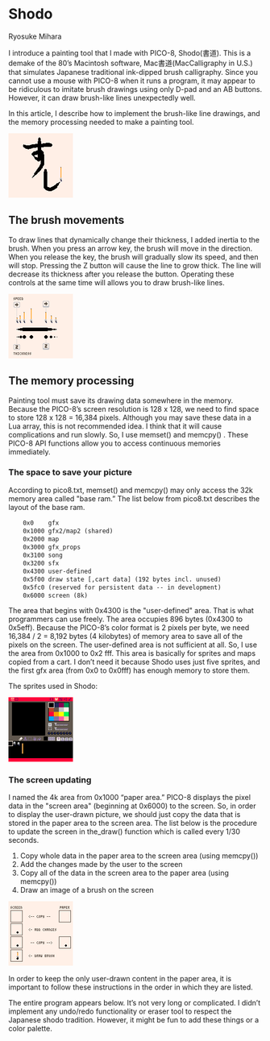 # Shodo

Ryosuke Mihara

I introduce a painting tool that I made with PICO-8, Shodo(書道). This is a demake of the 80’s Macintosh software, Mac書道(MacCalligraphy in U.S.) that simulates Japanese traditional ink-dipped brush calligraphy. Since you cannot use a mouse with PICO-8 when it runs a program, it may appear to be ridiculous to imitate brush drawings using only D-pad and an AB buttons. However, it can draw brush-like lines unexpectedly well.

In this article, I describe how to implement the brush-like line drawings, and the memory processing needed to make a painting tool.

![sushi](images/shodo_sushi.png)

## The brush movements

To draw lines that dynamically change their thickness, I added inertia to the brush. When you press an arrow key, the brush will move in the direction. When you release the key, the brush will gradually slow its speed, and then will stop. Pressing the Z button will cause the line to grow thick. The line will decrease its thickness after you release the button.
Operating these controls at the same time will allows you to draw brush-like lines.

![brush movements](images/shodo_brush_movements.png)

## The memory processing

Painting tool must save its drawing data somewhere in the memory. Because the PICO-8’s screen resolution is 128 x 128, we need to find space to store 128 x 128 = 16,384 pixels. Although you may save these data in a Lua array, this is not recommended idea. I think that it will cause complications and run slowly. So, I use memset() and memcpy() . These PICO-8 API functions allow you to access continuous memories immediately.


### The space to save your picture

According to pico8.txt, memset() and memcpy() may only access the 32k memory area called "base ram.” The list below from pico8.txt describes the layout of the base ram.

```
    0x0    gfx
    0x1000 gfx2/map2 (shared)
    0x2000 map
    0x3000 gfx_props
    0x3100 song
    0x3200 sfx
    0x4300 user-defined
    0x5f00 draw state [,cart data] (192 bytes incl. unused)
    0x5fc0 (reserved for persistent data -- in development)
    0x6000 screen (8k)
```

The area that begins with 0x4300 is the "user-defined" area. That is what programmers can use freely. The area occupies 896 bytes (0x4300 to 0x5eff). Because the PICO-8’s color format is 2 pixels per byte, we need 16,384  / 2 = 8,192 bytes (4 kilobytes) of memory area to save all of the pixels on the screen. The user-defined area is not sufficient at all. So, I use the area from 0x1000 to 0x2 fff. This area is basically for sprites and maps copied from a cart. I don’t need it because Shodo uses just five sprites, and the first gfx area (from 0x0 to 0x0fff) has enough memory to store them.

The sprites used in Shodo:

![memory](images/shodo_sprites.png)

### The screen updating

I named the 4k area from 0x1000 “paper area.” PICO-8 displays the pixel data in the "screen area" (beginning at 0x6000) to the screen. So, in order to display the user-drawn picture, we should just copy the data that is stored in the paper area to the screen area. The list below is the procedure to update the screen in the_draw() function which is called every 1/30 seconds. 

1.  Copy whole data in the paper area to the screen area (using memcpy())
2.  Add the changes made by the user to the screen
3.  Copy all of the data in the screen area to the paper area (using memcpy())
4.  Draw an image of a brush on the screen

![memory](images/shodo_memory.png)

In order to keep the only user-drawn content in the paper area, it is important to follow these instructions in the order in which they are listed.

The entire program appears below. It’s not very long or complicated. I didn’t implement any undo/redo functionality or eraser tool to respect the Japanese shodo tradition. However, it might be fun to add these things or a color palette.


